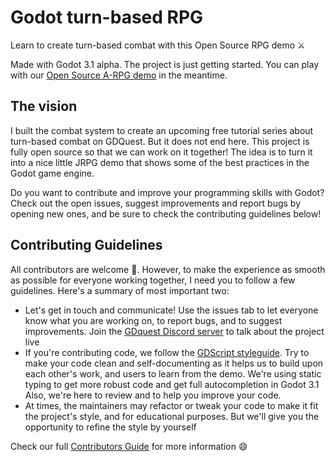 # Godot turn-based RPG

Learn to create turn-based combat with this Open Source RPG demo ⚔

Made with Godot 3.1 alpha. The project is just getting started. You can play with our [Open Source A-RPG demo](https://github.com/GDquest/make-pro-2d-games-with-godot/) in the meantime.

## The vision

I built the combat system to create an upcoming free tutorial series about turn-based combat on GDQuest. But it does not end here. This project is fully open source so that we can work on it together! The idea is to turn it into a nice little JRPG demo that shows some of the best practices in the Godot game engine.

Do you want to contribute and improve your programming skills with Godot? Check out the open issues, suggest improvements and report bugs by opening new ones, and be sure to check the contributing guidelines below!

## Contributing Guidelines

All contributors are welcome 🙂. However, to make the experience as smooth as possible for everyone working together, I need you to follow a few guidelines. Here's a summary of most important two:

- Let's get in touch and communicate! Use the issues tab to let everyone know what you are working on, to report bugs, and to suggest improvements. Join the [GDquest Discord server](https://discord.gg/87NNb3Z) to talk about the project live
- If you're contributing code, we follow the [GDScript styleguide](http://docs.godotengine.org/en/latest/getting_started/scripting/gdscript/gdscript_styleguide.html). Try to make your code clean and self-documenting as it helps us to build upon each other's work, and users to learn from the demo. We're using static typing to get more robust code and get full autocompletion in Godot 3.1 Also, we're here to review and to help you improve your code.
- At times, the maintainers may refactor or tweak your code to make it fit the project's style, and for educational purposes. But we'll give you the opportunity to refine the style by yourself

Check our full [Contributors Guide](http://gdquest.com/open-source/contributing-guidelines/) for more information 😄
